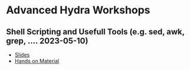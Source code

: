 # Advanced Hydra Workshops
## Shell Scripting and Usefull Tools (e.g. sed, awk, grep, .... 2023-05-10)
* [Slides](scripting_slides.pdf)
* [Hands on Material](scripting_hands_on.md)

